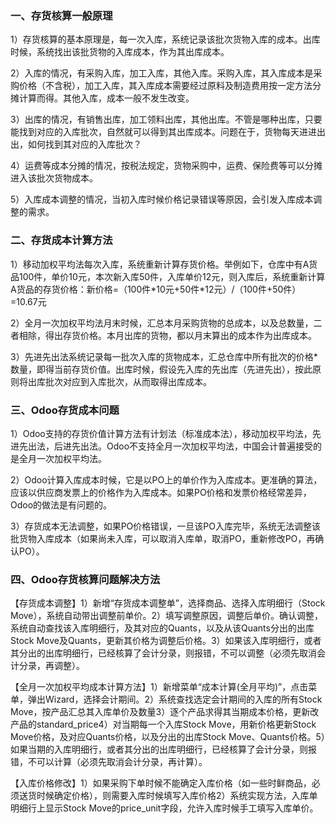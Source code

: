 ### **一、存货核算一般原理**

1）存货核算的基本原理是，每一次入库，系统记录该批次货物入库的成本。出库时候，系统找出该批货物的入库成本，作为其出库成本。

2）入库的情况，有采购入库，加工入库，其他入库。采购入库，其入库成本是采购价格（不含税），加工入库，其入库成本需要经过原料及制造费用按一定方法分摊计算而得。其他入库，成本一般不发生改变。

3）出库的情况，有销售出库，加工领料出库，其他出库。不管是哪种出库，只要能找到对应的入库批次，自然就可以得到其出库成本。问题在于，货物每天进进出出，如何找到其对应的入库批次？

4）运费等成本分摊的情况，按税法规定，货物采购中，运费、保险费等可以分摊进入该批次货物成本。

5）入库成本调整的情况，当初入库时候价格记录错误等原因，会引发入库成本调整的需求。

### **二、存货成本计算方法**

1）移动加权平均法每次入库，系统重新计算存货价格。举例如下，仓库中有A货品100件，单价10元，本次新入库50件，入库单价12元，则入库后，系统重新计算A货品的存货价格：新价格=（100件\*10元+50件\*12元）/（100件+50件）=10.67元

2）全月一次加权平均法月末时候，汇总本月采购货物的总成本，以及总数量，二者相除，得出存货价格。本月出库的货物，都以月末算出的成本作为出库成本。

3）先进先出法系统记录每一批次入库的货物成本，汇总仓库中所有批次的价格\*数量，即得当前存货价值。出库时候，假设先入库的先出库（先进先出），按此原则将出库批次对应到入库批次，从而取得出库成本。

### **三、Odoo存货成本问题**

1）Odoo支持的存货价值计算方法有计划法（标准成本法），移动加权平均法，先进先出法，后进先出法。Odoo不支持全月一次加权平均法，中国会计普遍接受的是全月一次加权平均法。

2）Odoo计算入库成本时候，它是以PO上的单价作为入库成本。更准确的算法，应该以供应商发票上的价格作为入库成本。如果PO价格和发票价格经常差异，Odoo的做法是有问题的。

3）存货成本无法调整，如果PO价格错误，一旦该PO入库完毕，系统无法调整该批货物入库成本（如果尚未入库，可以取消入库单，取消PO，重新修改PO，再确认PO）。



### **四、Odoo存货核算问题解决方法**

【存货成本调整】1）新增“存货成本调整单”，选择商品、选择入库明细行（Stock Move），系统自动带出调整前单价。2）填写调整原因，调整后单价。确认调整，系统自动查找该入库明细行，及其对应的Quants，以及从该Quants分出的出库Stock Move及Quants，更新其价格为调整后价格。3）如果该入库明细行，或者其分出的出库明细行，已经核算了会计分录，则报错，不可以调整（必须先取消会计分录，再调整）。

【全月一次加权平均成本计算方法】1）新增菜单“成本计算\(全月平均\)”，点击菜单，弹出Wizard，选择会计期间。2）系统查找选定会计期间的入库的所有Stock Move，按产品汇总其入库单价及数量3）逐个产品求得其当期成本价格，更新改产品的standard\_price4）对当期每一个入库Stock Move，用新价格更新Stock Move价格，及对应Quants价格，以及分出的出库Stock Move、Quants价格。5）如果当期的入库明细行，或者其分出的出库明细行，已经核算了会计分录，则报错，不可以计算（必须先取消会计分录，再计算）。

【入库价格修改】1）如果采购下单时候不能确定入库价格（如一些时鲜商品，必须送货时候确定价格），则需要入库时候填写入库价格2）系统实现方法，入库单明细行上显示Stock Move的price\_unit字段，允许入库时候手工填写入库单价。

